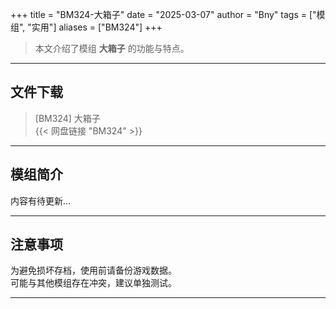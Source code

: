 +++
title = "BM324-大箱子"
date = "2025-03-07"
author = "Bny"
tags = ["模组", "实用"]
aliases = ["BM324"]
+++

> 本文介绍了模组 **大箱子** 的功能与特点。

---

## 文件下载

> [BM324] 大箱子  
{{< 网盘链接 "BM324" >}}  

---

## 模组简介

>  
内容有待更新...  

---

## 注意事项

>  
为避免损坏存档，使用前请备份游戏数据。  
可能与其他模组存在冲突，建议单独测试。  

---

